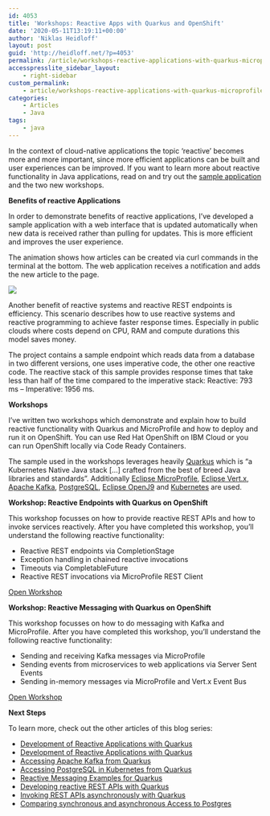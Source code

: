 ```yaml
---
id: 4053
title: 'Workshops: Reactive Apps with Quarkus and OpenShift'
date: '2020-05-11T13:19:11+00:00'
author: 'Niklas Heidloff'
layout: post
guid: 'http://heidloff.net/?p=4053'
permalink: /article/workshops-reactive-applications-with-quarkus-microprofile-openshift/
accesspresslite_sidebar_layout:
    - right-sidebar
custom_permalink:
    - article/workshops-reactive-applications-with-quarkus-microprofile-openshift/
categories:
    - Articles
    - Java
tags:
    - java
---
```


In the context of cloud-native applications the topic ‘reactive’ becomes more and more important, since more efficient applications can be built and user experiences can be improved. If you want to learn more about reactive functionality in Java applications, read on and try out the [sample application](https://github.com/IBM/cloud-native-starter/tree/master/reactive) and the two new workshops.

**Benefits of reactive Applications**

In order to demonstrate benefits of reactive applications, I’ve developed a sample application with a web interface that is updated automatically when new data is received rather than pulling for updates. This is more efficient and improves the user experience.

The animation shows how articles can be created via curl commands in the terminal at the bottom. The web application receives a notification and adds the new article to the page.

![](../../wp-content/uploads/2020/01/cns-reactive-demo-1-video-small.gif)

Another benefit of reactive systems and reactive REST endpoints is efficiency. This scenario describes how to use reactive systems and reactive programming to achieve faster response times. Especially in public clouds where costs depend on CPU, RAM and compute durations this model saves money.

The project contains a sample endpoint which reads data from a database in two different versions, one uses imperative code, the other one reactive code. The reactive stack of this sample provides response times that take less than half of the time compared to the imperative stack: Reactive: 793 ms – Imperative: 1956 ms.

**Workshops**

I’ve written two workshops which demonstrate and explain how to build reactive functionality with Quarkus and MicroProfile and how to deploy and run it on OpenShift. You can use Red Hat OpenShift on IBM Cloud or you can run OpenShift locally via Code Ready Containers.

The sample used in the workshops leverages heavily [Quarkus](https://quarkus.io/) which is “a Kubernetes Native Java stack \[…\] crafted from the best of breed Java libraries and standards”. Additionally [Eclipse MicroProfile](https://microprofile.io/), [Eclipse Vert.x](https://vertx.io/), [Apache Kafka](https://kafka.apache.org/), [PostgreSQL](https://www.postgresql.org/), [Eclipse OpenJ9](https://www.eclipse.org/openj9/) and [Kubernetes](https://kubernetes.io/) are used.

**Workshop: Reactive Endpoints with Quarkus on OpenShift**

This workshop focusses on how to provide reactive REST APIs and how to invoke services reactively. After you have completed this workshop, you’ll understand the following reactive functionality:

- Reactive REST endpoints via CompletionStage
- Exception handling in chained reactive invocations
- Timeouts via CompletableFuture
- Reactive REST invocations via MicroProfile REST Client

[Open Workshop](https://github.com/ibm/workshop-quarkus-openshift-reactive-endpoints)

**Workshop: Reactive Messaging with Quarkus on OpenShift**

This workshop focusses on how to do messaging with Kafka and MicroProfile. After you have completed this workshop, you’ll understand the following reactive functionality:

- Sending and receiving Kafka messages via MicroProfile
- Sending events from microservices to web applications via Server Sent Events
- Sending in-memory messages via MicroProfile and Vert.x Event Bus

[Open Workshop](https://github.com/ibm/workshop-quarkus-openshift-reactive-messaging)

**Next Steps**

To learn more, check out the other articles of this blog series:

- [Development of Reactive Applications with Quarkus](http://heidloff.net/article-development-reactive-applications-quarkus/)
- [Development of Reactive Applications with Quarkus](http://heidloff.net/article-development-reactive-applications-quarkus/)
- [Accessing Apache Kafka from Quarkus](http://heidloff.net/article/accessing-apache-kafka-from-quarkus/)
- [Accessing PostgreSQL in Kubernetes from Quarkus](http://heidloff.net/article/accessing-postgresql-from-quarkus/)
- [Reactive Messaging Examples for Quarkus](http://heidloff.net/article/reactive-messaging-examples-quarkus/)
- [Developing reactive REST APIs with Quarkus](http://heidloff.net/article/developing-reactive-rest-apis-with-quarkus/)
- [Invoking REST APIs asynchronously with Quarkus](http://heidloff.net/article/invoking-rest-apis-asynchronously-with-quarkus/)
- [Comparing synchronous and asynchronous Access to Postgres](http://heidloff.net/article/comparing-synchronous-asynchronous-access-postgresql/)